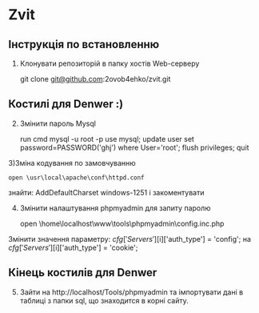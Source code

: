 Zvit
========================

Інструкція по встановленню
----------------------------------

1) Клонувати репозиторій в папку хостів Web-серверу

	git clone git@github.com:2ovob4ehko/zvit.git

Костилі для Denwer :)
----------------------------------
2) Змінити пароль Mysql

	run cmd
	mysql -u root -p
	use mysql;
	update user set password=PASSWORD('ghj') where User='root';
	flush privileges;
	quit
	
3)Зміна кодування по замовчуванню

	open \usr\local\apache\conf\httpd.conf
	
знайти: AddDefaultCharset windows-1251 і закоментувати

4) Змінити налаштування phpmyadmin для запиту паролю

	open \home\localhost\www\tools\phpmyadmin\config.inc.php
	
Змінити значення параметру: 
	$cfg['Servers'][$i]['auth_type'] = 'config'; 
на 
	$cfg['Servers'][$i]['auth_type'] = 'cookie';

Кінець костилів для Denwer
----------------------------------
	
5) Зайти на http://localhost/Tools/phpmyadmin та імпортувати дані в таблиці з папки sql, що знаходится в корні сайту.